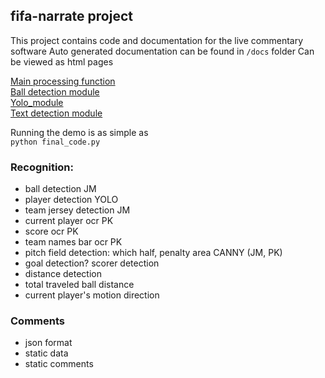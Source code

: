 ## fifa-narrate project
This project contains code and documentation for the live commentary software
Auto generated documentation can be found in `/docs` folder
Can be viewed as html pages <br/>

[Main processing function](final_code.html) <br/>
[Ball detection module](ball_detect.html) <br/>
[Yolo_module](yolo.html)  <br/>
[Text detection module](text_detection.html) <br/>

Running the demo is as simple as <br/>
`python final_code.py`
 <br/>
### Recognition:
* ball detection JM
* player detection YOLO
* team jersey detection JM
* current player ocr PK
* score ocr PK
* team names bar ocr PK
* pitch field detection: which half, penalty area CANNY (JM, PK)
* goal detection? scorer detection
* distance detection 
* total traveled ball distance 
* current player's motion direction 

### Comments
* json format 
* static data
* static comments
